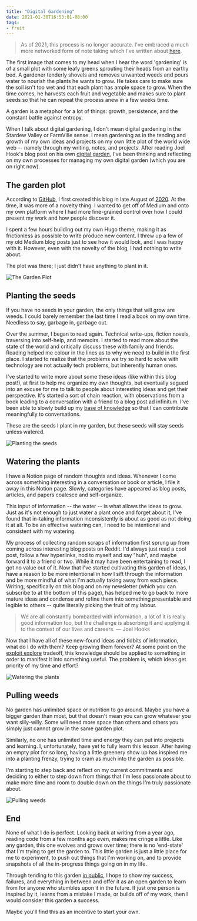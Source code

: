 ```yaml
---
title: "Digital Gardening"
date: 2021-01-30T16:53:01-08:00
tags:
- fruit
---
```


> As of 2021, this process is no longer accurate. I've embraced a much more networked form of note taking which I've written about [here](posts/networked-thought.md).

The first image that comes to my head when I hear the word 'gardening' is of a small plot with some leafy greens sprouting their heads from an earthy bed. A gardener tenderly shovels and removes unwanted weeds and pours water to nourish the plants he wants to grow. He takes care to make sure the soil isn't too wet and that each plant has ample space to grow. When the time comes, he harvests each fruit and vegetable and makes sure to plant seeds so that he can repeat the process anew in a few weeks time.

A garden is a metaphor for a lot of things: growth, persistence, and the constant battle against entropy.

When I talk about digital gardening, I don't mean digital gardening in the Stardew Valley or FarmVille sense. I mean gardening as in the tending and growth of my own ideas and projects on my own little plot of the world wide web -- namely through my writing, notes, and projects. After reading Joel Hook's blog post on his own [digital garden](https://joelhooks.com/digital-garden), I've been thinking and reflecting on my own processes for managing my own digital garden (which you are on right now).

## The garden plot
According to [GitHub](https://github.com/jackyzha0/blog/commit/74f7460c49a7c56acfadf3f8f1cdd892005ebed4), I first created this blog in late August of [2020](posts/2020.md). At the time, it was more of a novelty thing. I wanted to get off of Medium and onto my own platform where I had more fine-grained control over how I could present my work and how people discover it.

I spent a few hours building out my own Hugo theme, making it as frictionless as possible to write produce new content. I threw up a few of my old Medium blog posts just to see how it would look, and I was happy with it. However, even with the novelty of the blog, I had nothing to write about.

The plot was there; I just didn't have anything to plant in it.

![The Garden Plot](/posts/images/digital-gardening/plot.png)

## Planting the seeds

If you have no seeds in your garden, the only things that will grow are weeds. I could barely remember the last time I read a book on my own time. Needless to say, garbage in, garbage out.

Over the summer, I began to read again. Technical write-ups, fiction novels, traversing into self-help, and memoirs. I started to read more about the state of the world and critically discuss these with family and friends. Reading helped me colour in the lines as to why we need to build in the first place. I started to realize that the problems we try so hard to solve with technology are not actually tech problems, but inherently human ones.

I've started to write more about some these ideas (like within this blog post!), at first to help me organize my own thoughts, but eventually segued into an excuse for me to talk to people about interesting ideas and get their perspective. It's started a sort of chain reaction, with observations from a book leading to a conversation with a friend to a blog post ad infinitum. I've been able to slowly build up my [base of knowledge](/posts/collaborative-thinking) so that I can contribute meaningfully to conversations.

These are the seeds I plant in my garden, but these seeds will stay seeds unless watered.

![Planting the seeds](/posts/images/digital-gardening/seeds.png)

## Watering the plants

I have a Notion page of random thoughts and ideas. Whenever I come across something interesting in a conversation or book or article, I file it away in this Notion page. Slowly, categories have appeared as blog posts, articles, and papers coalesce and self-organize.

This input of information -- the water -- is what allows the ideas to grow. Just as it's not enough to just water a plant once and forget about it, I've found that in-taking information inconsistently is about as good as not doing it at all. To be an effective watering can, I need to be intentional and consistent with my watering.

My process of collecting random scraps of information first sprung up from coming across interesting blog posts on Reddit. I'd always just read a cool post, follow a few hyperlinks, nod to myself and say "huh", and maybe forward it to a friend or two. While it may have been entertaining to read, I got no value out of it. Now that I've started cultivating this garden of ideas, I have a reason to be more intentional in how I sift through the information and be more mindful of what I'm actually taking away from each piece. Writing, specifically on this blog and on my newsletter (which you can subscribe to at the bottom of this page), has helped me to go back to more mature ideas and condense and refine them into something presentable and legible to others -- quite literally picking the fruit of my labour. 

> We are all constantly bombarded with information, a lot of it is really good information too, but the challenge is absorbing it and applying it to the context of our lives and careers. &mdash; Joel Hooks

Now that I have all of these new-found ideas and tidbits of information, what do I do with them? Keep growing them forever? At some point on the [exploit explore](thoughts/exploit%20explore.md) tradeoff, this knowledge should be applied to something in order to manifest it into something useful. The problem is, which ideas get priority of my time and effort?

![Watering the plants](/posts/images/digital-gardening/watering.png)

## Pulling weeds

No garden has unlimited space or nutrition to go around. Maybe you have a bigger garden than most, but that doesn't mean you can grow whatever you want silly-willy. Some will need more space than others and others you simply just cannot grow in the same garden plot.

Similarly, no one has unlimited time and energy they can put into projects and learning. I, unfortunately, have yet to fully learn this lesson. After having an empty plot for so long, having a little greenery show up has inspired me into a planting frenzy, trying to cram as much into the garden as possible.

I'm starting to step back and reflect on my current commitments and deciding to either to step down from things that I'm less passionate about to make more time and room to double down on the things I'm truly passionate about.

![Pulling weeds](/posts/images/digital-gardening/weeds.png)

## End

None of what I do is perfect. Looking back at writing from a year ago, reading code from a few months ago even, makes me cringe a little. Like any garden, this one evolves and grows over time; there is no 'end-state' that I'm trying to get the garden to. This little garden is just a little place for me to experiment, to push out things that I'm working on, and to provide snapshots of all the in-progress things going on in my life.

Through tending to this garden [in public](thoughts/building%20in%20public.md), I hope to show my success, failures, and everything in between and offer it as an open garden to learn from for anyone who stumbles upon it in the future. If just one person is inspired by it, learns from a mistake I made, or builds off of my work, then I would consider this garden a success.

Maybe you'll find this as an incentive to start your own.